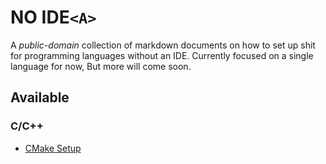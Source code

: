 # NO IDE`<A>`

A *public-domain* collection of markdown documents on how to set up shit for programming languages without an IDE.
Currently focused on a single language for now, But more will come soon.

## Available

### C/C++

- [CMake Setup](https://github.com/haya3218/no-ide/blob/master/cpp/CMake.md)
